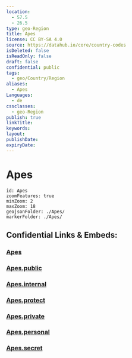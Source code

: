 ```yaml
---
location:
  - 57.5
  - 26.5
type: geo-Region
title: Apes
license: CC BY-SA 4.0
source: https://datahub.io/core/country-codes
isDeleted: false
isReadOnly: false
draft: false
confidential: public
tags:
  - geo/Country/Region
aliases:
  - Apes
Languages:
  - de
cssclasses:
  - geo-Region
publish: true
linkTitle:
keywords:
layout:
publishDate:
expiryDate:
---
```


# Apes

```leaflet
id: Apes
zoomFeatures: true 
minZoom: 2 
maxZoom: 18
geojsonFolder: ./Apes/
markerFolder: ./Apes/
```


## Confidential Links & Embeds: 

### [Apes](/_Standards/Earth/Continent/Europe/Europe~North/Latvia/Counties/Apes.md) 

### [Apes.public](/_public/Earth/Continent/Europe/Europe~North/Latvia/Counties/Apes.public.md) 

### [Apes.internal](/_internal/Earth/Continent/Europe/Europe~North/Latvia/Counties/Apes.internal.md) 

### [Apes.protect](/_protect/Earth/Continent/Europe/Europe~North/Latvia/Counties/Apes.protect.md) 

### [Apes.private](/_private/Earth/Continent/Europe/Europe~North/Latvia/Counties/Apes.private.md) 

### [Apes.personal](/_personal/Earth/Continent/Europe/Europe~North/Latvia/Counties/Apes.personal.md) 

### [Apes.secret](/_secret/Earth/Continent/Europe/Europe~North/Latvia/Counties/Apes.secret.md)

